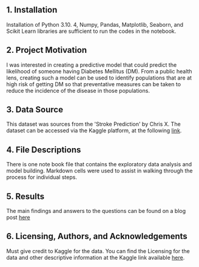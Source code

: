 ## 1. **Installation**

Installation of Python 3.10. 4, Numpy, Pandas, Matplotlib, Seaborn, and Scikit Learn libraries are sufficient to run the codes in the notebook.

## 2. **Project Motivation**

I was interested in creating a predictive model that could predict the likelihood of someone having Diabetes Mellitus (DM). From a public health lens, creating such a model can be used to identify populations that are at high risk of getting DM so that preventative measures can be taken to reduce the incidence of the disease in those populations. 
 
## 3. **Data Source**

This dataset was sources from the 'Stroke Prediction' by Chris X. The dataset can be accessed via the Kaggle platform, at the following [link](https://www.kaggle.com/code/docxian/stroke-prediction/data).

## 4. **File Descriptions**

There is one note book file that contains the exploratory data analysis and model building. Markdown cells were used to assist in walking through the process for individual steps.


## 5. **Results**

The main findings and answers to the questions can be found on a blog post  [here](https://medium.com/p/5da987d43657/edit)

## 6. **Licensing, Authors, and Acknowledgements**

Must give credit to Kaggle for the data. You can find the Licensing for the data and other descriptive information at the Kaggle link available [here](https://www.kaggle.com/datasets/mathchi/diabetes-data-set).

